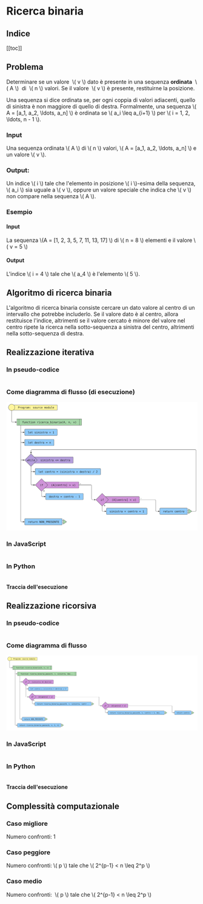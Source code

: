 # Ricerca binaria

## Indice

[[toc]]

## Problema

Determinare se un valore  \\( v \\) dato è presente in una sequenza
**ordinata**  \\( A \\)  di  \\( n \\) valori. Se il valore  \\( v \\) è presente,
restituirne la posizione.

Una sequenza si dice ordinata se, per ogni coppia di valori adiacenti, quello di sinistra è
non maggiore di quello di destra.
Formalmente, una sequenza \\( A = [a_1, a_2, \\ldots, a_n] \\) è ordinata se
\\( a_i \\leq a\_{i+1} \\) per \\( i = 1, 2, \\ldots, n - 1 \\).

### Input

Una sequenza ordinata \\( A \\) di \\( n \\) valori, \\( A = \[a_1, a_2, \ldots, a_n\] \\) e un valore \\( v \\).

### Output:

Un indice \\( i \\) tale che l'elemento in posizione \\( i \\)-esima
della sequenza, \\( a_i \\) sia uguale a \\( v \\), oppure un valore
speciale che indica che \\( v \\) non compare nella sequenza \\( A \\).

### Esempio

#### Input

La sequenza \\(A = [1, 2, 3, 5, 7, 11, 13, 17] \\) di \\( n = 8 \\) elementi e il valore \\( v = 5 \\)

#### Output

L'indice \\( i = 4 \\) tale che \\( a_4 \\) è l'elemento \\( 5 \\).

## Algoritmo di ricerca binaria

L'algoritmo di ricerca binaria consiste cercare un dato valore al centro
di un intervallo che potrebbe includerlo. Se il valore dato è al centro,
allora restituisce l'indice, altrimenti se il valore cercato è minore del
valore nel centro ripete la ricerca nella sotto-sequenza a sinistra del centro,
altrimenti nella sotto-sequenza di destra.

## Realizzazione iterativa

### In pseudo-codice

<pre><code class="pseudo" algo="ricerca_binaria_iterativa"></code></pre>

### Come diagramma di flusso (di esecuzione)

![](./codice/ricerca_binaria_iterativa.fc.svg)

<!--![](https://code2flow.com/Hrzixh.svg)-->

### In JavaScript

<pre><code class="javascript" algo="ricerca_binaria_iterativa"></code></pre>

### In Python

<pre><code class="python" algo="ricerca_binaria_iterativa"></code></pre>

#### Traccia dell'esecuzione

<div class="pytutorVisualizer" data-tracefile="./tracce/ricerca_binaria_iterativa_tracce.json" data-params="{'embeddedMode': true,'startingInstruction': 5}" id="ricerca_binaria_iterativa_tracce"> </div>

## Realizzazione ricorsiva

### In pseudo-codice

<pre><code class="pseudo" algo="ricerca_binaria_ricorsiva"></code></pre>

### Come diagramma di flusso

![](./codice/ricerca_binaria_ricorsiva.fc.svg)

### In JavaScript

<pre><code class="javascript" algo="ricerca_binaria_ricorsiva"></code></pre>

### In Python

<pre><code class="python" algo="ricerca_binaria_ricorsiva"></code></pre>

#### Traccia dell'esecuzione

<div class="pytutorVisualizer" data-tracefile="./tracce/ricerca_binaria_ricorsiva_tracce.json" data-params='{"embeddedMode": true, "jumpToEnd": true' id="ricerca_binaria_ricorsiva_tracce"> </div>

## Complessità computazionale

### Caso migliore

Numero confronti: 1

### Caso peggiore

Numero confronti: \\( p \\) tale che \\( 2^{p-1} \< n \\leq 2^p \\)

### Caso medio

Numero confronti:  \\( p \\) tale che \\( 2^{p-1} \< n \\leq 2^p \\)
